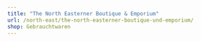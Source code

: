 ```yaml
---
title: "The North Easterner Boutique & Emporium"
url: /north-east/the-north-easterner-boutique-und-emporium/
shop: Gebrauchtwaren
---
```

